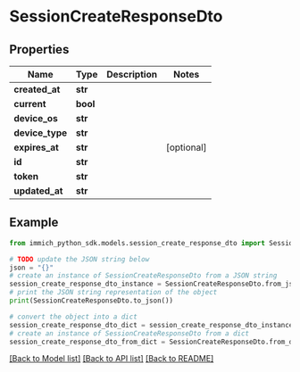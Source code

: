 # SessionCreateResponseDto


## Properties

Name | Type | Description | Notes
------------ | ------------- | ------------- | -------------
**created_at** | **str** |  | 
**current** | **bool** |  | 
**device_os** | **str** |  | 
**device_type** | **str** |  | 
**expires_at** | **str** |  | [optional] 
**id** | **str** |  | 
**token** | **str** |  | 
**updated_at** | **str** |  | 

## Example

```python
from immich_python_sdk.models.session_create_response_dto import SessionCreateResponseDto

# TODO update the JSON string below
json = "{}"
# create an instance of SessionCreateResponseDto from a JSON string
session_create_response_dto_instance = SessionCreateResponseDto.from_json(json)
# print the JSON string representation of the object
print(SessionCreateResponseDto.to_json())

# convert the object into a dict
session_create_response_dto_dict = session_create_response_dto_instance.to_dict()
# create an instance of SessionCreateResponseDto from a dict
session_create_response_dto_from_dict = SessionCreateResponseDto.from_dict(session_create_response_dto_dict)
```
[[Back to Model list]](../README.md#documentation-for-models) [[Back to API list]](../README.md#documentation-for-api-endpoints) [[Back to README]](../README.md)


